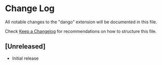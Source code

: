 # Change Log

All notable changes to the "dango" extension will be documented in this file.

Check [Keep a Changelog](http://keepachangelog.com/) for recommendations on how to structure this file.

## [Unreleased]

- Initial release